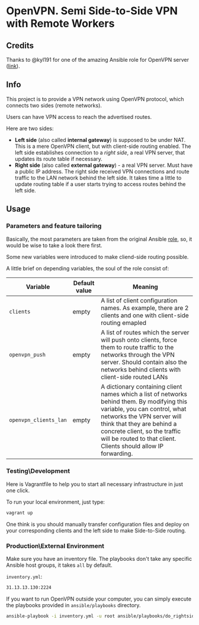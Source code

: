 # OpenVPN. Semi Side-to-Side VPN with Remote Workers

## Credits

Thanks to @kyl191 for one of the amazing Ansible role for OpenVPN server ([link](https://github.com/kyl191/ansible-role-openvpn)).

## Info

This project is to provide a VPN network using OpenVPN protocol, which connects two sides (remote networks).

Users can have VPN access to reach the advertised routes.

Here are two sides:

- **Left side**  (also called **internal gateway**) is supposed to be under NAT. This is a mere OpenVPN client, but with client-side routing enabled. The left side establishes connection to a *right side*, a real VPN server, that updates its route table if necessary.
- **Right side**  (also called **external gateway**) - a real VPN server. Must have a public IP address. The right side received VPN connections and route traffic to the LAN network behind the left side. It takes time a little to update routing table if a user starts trying to access routes behind the left side.


## Usage

### Parameters and feature tailoring

Basically, the most parameters are taken from the original Ansible [role](https://github.com/kyl191/ansible-role-openvpn), so, it would be wise to take a look there first.

Some new variables were introduced to make cliend-side routing possible. 

A little brief on depending variables, the soul of the role consist of:

| Variable | Default value| Meaning |  
| ---|---|---|
| `clients` | empty | A list of client configuration names. As example, there are 2 clients and one with client-side routing emapled|
| `openvpn_push` | empty | A list of routes which the server will push onto clients, force them to route traffic to the networks through the VPN server. Should contain also the networks behind clients with client-side routed LANs | 
| `openvpn_clients_lan`  | empty | A dictionary containing client names which a list of networks behind them. By modifying this variable, you can control, what networks the VPN server will think that they are behind a concrete client, so the traffic will be routed to that client. Clients should allow IP forwarding. |

### Testing\Development

Here is Vagrantfile to help you to start all necessary infrastructure in just one click.

To run your local environment, just type:

```bash
vagrant up
```

One think is you should manually transfer configuration files and deploy on your corresponding clients and the left side to make Side-to-Side routing.

### Production\External Environment

Make sure you have an inventory file. The playbooks don't take any specific Ansible host groups, it takes `all` by default.

`inventory.yml`:

```bash
31.13.13.130:2224
```

If you want to run OpenVPN outside your computer, you can simply execute the playbooks provided in `ansible/playbooks` directory.

```bash
ansible-playbook -i inventory.yml -u root ansible/playbooks/do_rightside.yml
```
